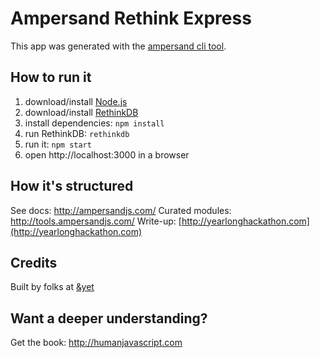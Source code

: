 # Ampersand Rethink Express

This app was generated with the [ampersand cli tool](http://ampersandjs.com/learn/quick-start-guide).

## How to run it

1. download/install [Node.js](http://nodejs.org/)
1. download/install [RethinkDB](http://rethinkdb.com/)
1. install dependencies: `npm install`
1. run RethinkDB: `rethinkdb`
1. run it: `npm start`
1. open http://localhost:3000 in a browser

## How it's structured

See docs: http://ampersandjs.com/
Curated modules: http://tools.ampersandjs.com/
Write-up: [http://yearlonghackathon.com](http://yearlonghackathon.com)

## Credits

Built by folks at [&yet](http://andyet.com)

## Want a deeper understanding?

Get the book: http://humanjavascript.com
